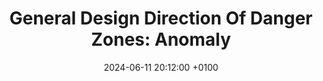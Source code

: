 ---
title:  "General Design Direction Of Danger Zones: Anomaly"
date:   2024-06-11 20:12:00 +0100
external_post_link: "https://dangerzonesgame.com/2024/06/10/general-design-direction-of-danger-zones-anomaly/"
external_post_icon: "/assets/icons/dza_icon.png"
external_post_icon_alt: "Icon of the mobile game Danger Zones: anomaly featuring a small robot within a hexagon"
---